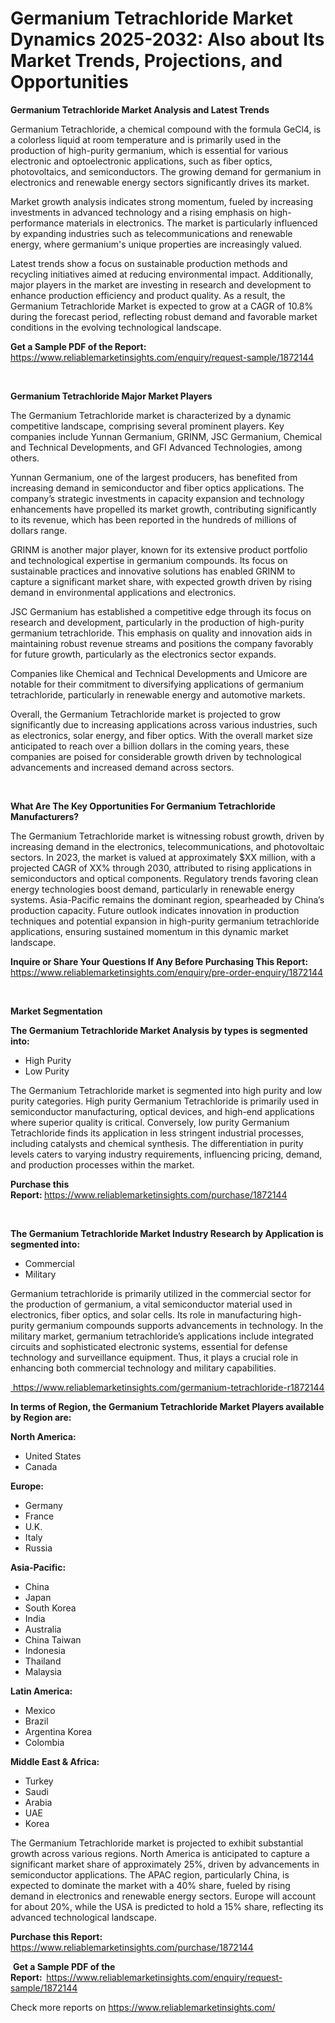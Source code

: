 <p><h1>Germanium Tetrachloride Market Dynamics 2025-2032: Also about Its Market Trends, Projections, and Opportunities</h1></p><p><strong>Germanium Tetrachloride Market Analysis and Latest Trends</strong></p>
<p><p>Germanium Tetrachloride, a chemical compound with the formula GeCl4, is a colorless liquid at room temperature and is primarily used in the production of high-purity germanium, which is essential for various electronic and optoelectronic applications, such as fiber optics, photovoltaics, and semiconductors. The growing demand for germanium in electronics and renewable energy sectors significantly drives its market.</p><p>Market growth analysis indicates strong momentum, fueled by increasing investments in advanced technology and a rising emphasis on high-performance materials in electronics. The market is particularly influenced by expanding industries such as telecommunications and renewable energy, where germanium's unique properties are increasingly valued.</p><p>Latest trends show a focus on sustainable production methods and recycling initiatives aimed at reducing environmental impact. Additionally, major players in the market are investing in research and development to enhance production efficiency and product quality. As a result, the Germanium Tetrachloride Market is expected to grow at a CAGR of 10.8% during the forecast period, reflecting robust demand and favorable market conditions in the evolving technological landscape.</p></p>
<p><strong>Get a Sample PDF of the Report:&nbsp;</strong> <a href="https://www.reliablemarketinsights.com/enquiry/request-sample/1872144?utm_campaign=2606&utm_medium=2&utm_source=Github&utm_content=ia&utm_term=31032025&utm_id=germanium-tetrachloride">https://www.reliablemarketinsights.com/enquiry/request-sample/1872144</a></p>
<p>&nbsp;</p>
<p><strong>Germanium Tetrachloride Major Market Players</strong></p>
<p><p>The Germanium Tetrachloride market is characterized by a dynamic competitive landscape, comprising several prominent players. Key companies include Yunnan Germanium, GRINM, JSC Germanium, Chemical and Technical Developments, and GFI Advanced Technologies, among others. </p><p>Yunnan Germanium, one of the largest producers, has benefited from increasing demand in semiconductor and fiber optics applications. The company’s strategic investments in capacity expansion and technology enhancements have propelled its market growth, contributing significantly to its revenue, which has been reported in the hundreds of millions of dollars range. </p><p>GRINM is another major player, known for its extensive product portfolio and technological expertise in germanium compounds. Its focus on sustainable practices and innovative solutions has enabled GRINM to capture a significant market share, with expected growth driven by rising demand in environmental applications and electronics.</p><p>JSC Germanium has established a competitive edge through its focus on research and development, particularly in the production of high-purity germanium tetrachloride. This emphasis on quality and innovation aids in maintaining robust revenue streams and positions the company favorably for future growth, particularly as the electronics sector expands.</p><p>Companies like Chemical and Technical Developments and Umicore are notable for their commitment to diversifying applications of germanium tetrachloride, particularly in renewable energy and automotive markets. </p><p>Overall, the Germanium Tetrachloride market is projected to grow significantly due to increasing applications across various industries, such as electronics, solar energy, and fiber optics. With the overall market size anticipated to reach over a billion dollars in the coming years, these companies are poised for considerable growth driven by technological advancements and increased demand across sectors.</p></p>
<p>&nbsp;</p>
<p><strong>What Are The Key Opportunities For Germanium Tetrachloride Manufacturers?</strong></p>
<p><p>The Germanium Tetrachloride market is witnessing robust growth, driven by increasing demand in the electronics, telecommunications, and photovoltaic sectors. In 2023, the market is valued at approximately $XX million, with a projected CAGR of XX% through 2030, attributed to rising applications in semiconductors and optical components. Regulatory trends favoring clean energy technologies boost demand, particularly in renewable energy systems. Asia-Pacific remains the dominant region, spearheaded by China’s production capacity. Future outlook indicates innovation in production techniques and potential expansion in high-purity germanium tetrachloride applications, ensuring sustained momentum in this dynamic market landscape.</p></p>
<p><strong>Inquire or Share Your Questions If Any Before Purchasing This Report:</strong> <a href="https://www.reliablemarketinsights.com/enquiry/pre-order-enquiry/1872144?utm_campaign=2606&utm_medium=2&utm_source=Github&utm_content=ia&utm_term=31032025&utm_id=germanium-tetrachloride">https://www.reliablemarketinsights.com/enquiry/pre-order-enquiry/1872144</a></p>
<p>&nbsp;</p>
<p><strong>Market Segmentation</strong></p>
<p><strong>The Germanium Tetrachloride Market Analysis by types is segmented into:</strong></p>
<p><ul><li>High Purity</li><li>Low Purity</li></ul></p>
<p><p>The Germanium Tetrachloride market is segmented into high purity and low purity categories. High purity Germanium Tetrachloride is primarily used in semiconductor manufacturing, optical devices, and high-end applications where superior quality is critical. Conversely, low purity Germanium Tetrachloride finds its application in less stringent industrial processes, including catalysts and chemical synthesis. The differentiation in purity levels caters to varying industry requirements, influencing pricing, demand, and production processes within the market.</p></p>
<p><strong>Purchase this Report:&nbsp;</strong><a href="https://www.reliablemarketinsights.com/purchase/1872144?utm_campaign=2606&utm_medium=2&utm_source=Github&utm_content=ia&utm_term=31032025&utm_id=germanium-tetrachloride">https://www.reliablemarketinsights.com/purchase/1872144</a></p>
<p>&nbsp;</p>
<p><strong>The Germanium Tetrachloride Market Industry Research by Application is segmented into:</strong></p>
<p><ul><li>Commercial</li><li>Military</li></ul></p>
<p><p>Germanium tetrachloride is primarily utilized in the commercial sector for the production of germanium, a vital semiconductor material used in electronics, fiber optics, and solar cells. Its role in manufacturing high-purity germanium compounds supports advancements in technology. In the military market, germanium tetrachloride’s applications include integrated circuits and sophisticated electronic systems, essential for defense technology and surveillance equipment. Thus, it plays a crucial role in enhancing both commercial technology and military capabilities.</p></p>
<p><a href="https://www.reliablemarketinsights.com/germanium-tetrachloride-r1872144?utm_campaign=2606&utm_medium=2&utm_source=Github&utm_content=ia&utm_term=31032025&utm_id=germanium-tetrachloride">&nbsp;https://www.reliablemarketinsights.com/germanium-tetrachloride-r1872144</a></p>
<p><strong>In terms of Region, the Germanium Tetrachloride Market Players available by Region are:</strong></p>
<p>
    <p> <strong> North America: </strong>
        <ul>
            <li>United States</li>
            <li>Canada</li>
        </ul>
        </p> 
    <p> <strong> Europe: </strong>
        <ul>
            <li>Germany</li>
            <li>France</li>
            <li>U.K.</li>
            <li>Italy</li>
            <li>Russia</li>
        </ul>
        </p> 
    <p> <strong> Asia-Pacific: </strong>
        <ul>
            <li>China</li>
            <li>Japan</li>
            <li>South Korea</li>
            <li>India</li>
            <li>Australia</li>
            <li>China Taiwan</li>
            <li>Indonesia</li>
            <li>Thailand</li>
            <li>Malaysia</li>
        </ul>
        </p> 
    <p> <strong> Latin America: </strong>
        <ul>
            <li>Mexico</li>
            <li>Brazil</li>
            <li>Argentina Korea</li>
            <li>Colombia</li>
        </ul>
        </p> 
    <p> <strong> Middle East & Africa: </strong>
        <ul>
            <li>Turkey</li>
            <li>Saudi</li>
            <li>Arabia</li>
            <li>UAE</li>
            <li>Korea</li>
        </ul>
    </p>
    </p>
<p><p>The Germanium Tetrachloride market is projected to exhibit substantial growth across various regions. North America is anticipated to capture a significant market share of approximately 25%, driven by advancements in semiconductor applications. The APAC region, particularly China, is expected to dominate the market with a 40% share, fueled by rising demand in electronics and renewable energy sectors. Europe will account for about 20%, while the USA is predicted to hold a 15% share, reflecting its advanced technological landscape.</p></p>
<p><strong>Purchase this Report: </strong><a href="https://www.reliablemarketinsights.com/purchase/1872144?utm_campaign=2606&utm_medium=2&utm_source=Github&utm_content=ia&utm_term=31032025&utm_id=germanium-tetrachloride">https://www.reliablemarketinsights.com/purchase/1872144</a></p>
<p>&nbsp;<strong>Get a Sample PDF of the Report:&nbsp;&nbsp;</strong><a href="https://www.reliablemarketinsights.com/enquiry/request-sample/1872144?utm_campaign=2606&utm_medium=2&utm_source=Github&utm_content=ia&utm_term=31032025&utm_id=germanium-tetrachloride">https://www.reliablemarketinsights.com/enquiry/request-sample/1872144</a></p>
<p><strong></strong></p>
<p>Check more reports on <a href="https://www.reliablemarketinsights.com/?utm_campaign=2606&utm_medium=2&utm_source=Github&utm_content=ia&utm_term=31032025&utm_id=germanium-tetrachloride">https://www.reliablemarketinsights.com/</a></p>